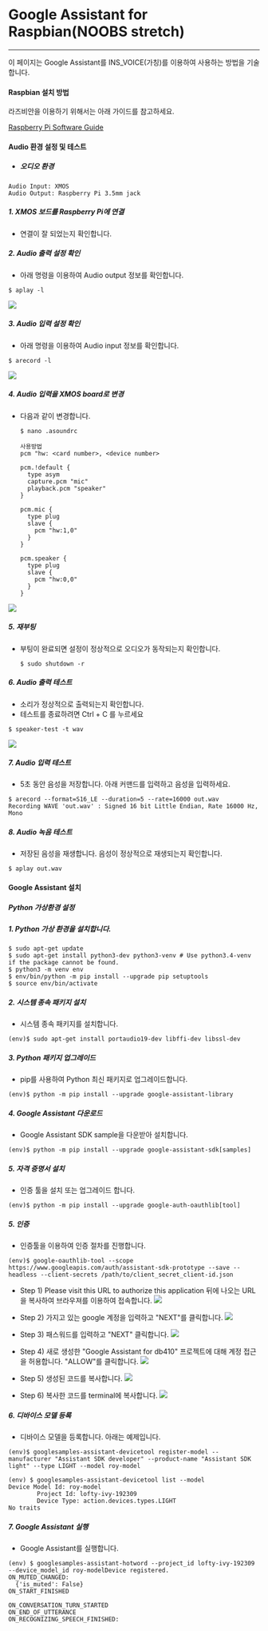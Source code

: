 # Google Assistant for Raspbian\(NOOBS stretch\)

---

이 페이지는 Google Assistant를 INS\_VOICE\(가칭\)를 이용하여 사용하는 방법을 기술합니다.

#### Raspbian 설치 방법
라즈비안을 이용하기 위해서는 아래 가이드를 참고하세요.

[Raspberry Pi Software Guide](https://www.raspberrypi.org/learning/software-guide/)

#### Audio 환경 설정 및 테스트
- ##### 오디오 환경
```
Audio Input: XMOS  
Audio Output: Raspberry Pi 3.5mm jack
```

##### 1. XMOS 보드를 Raspberry Pi에 연결
- 연결이 잘 되었는지 확인합니다.

##### 2. Audio 출력 설정 확인
- 아래 명령을 이용하여 Audio output 정보를 확인합니다.
```
$ aplay -l
```
![](/assets/raspbian_audio_step_1.jpg)

##### 3. Audio 입력 설정 확인
- 아래 명령을 이용하여 Audio input 정보를 확인합니다.
```
$ arecord -l
```
![](/assets/raspbian_audio_step_2.jpg)

##### 4. Audio 입력을 XMOS board로 변경
- 다음과 같이 변경합니다.  
  ```
  $ nano .asoundrc
  
  사용방법
  pcm "hw: <card number>, <device number>
  
  pcm.!default {
    type asym
    capture.pcm "mic"
    playback.pcm "speaker"
  }
  
  pcm.mic {
    type plug
    slave {
      pcm "hw:1,0"
    }
  }
  
  pcm.speaker {
    type plug
    slave {
      pcm "hw:0,0"
    }
  }
  ```
![](/assets/raspbian_audio_step_3.jpg)

##### 5. 재부팅
- 부팅이 완료되면 설정이 정상적으로 오디오가 동작되는지 확인합니다.
  ```
  $ sudo shutdown -r
  ```
  
##### 6. Audio 출력 테스트
- 소리가 정상적으로 출력되는지 확인합니다.
- 테스트를 종료하려면 Ctrl + C 를 누르세요
```
$ speaker-test -t wav
```
![](/assets/raspbian_audio_step_4.jpg)

##### 7. Audio 입력 테스트
- 5초 동안 음성을 저장합니다. 아래 커맨드를 입력하고 음성을 입력하세요.
```
$ arecord --format=S16_LE --duration=5 --rate=16000 out.wav
Recording WAVE 'out.wav' : Signed 16 bit Little Endian, Rate 16000 Hz, Mono
```
##### 8. Audio 녹음 테스트
- 저장된 음성을 재생합니다. 음성이 정상적으로 재생되는지 확인합니다.
```
$ aplay out.wav
```

#### Google Assistant 설치

##### Python 가상환경 설정
##### 1. Python 가상 환경을 설치합니다.
```
$ sudo apt-get update
$ sudo apt-get install python3-dev python3-venv # Use python3.4-venv if the package cannot be found.
$ python3 -m venv env
$ env/bin/python -m pip install --upgrade pip setuptools
$ source env/bin/activate
```

##### 2. 시스템 종속 패키지 설치
- 시스템 종속 패키지를 설치합니다.
```
(env)$ sudo apt-get install portaudio19-dev libffi-dev libssl-dev
```

##### 3. Python 패키지 업그레이드
- pip를 사용하여 Python 최신 패키지로 업그레이드합니다.
```
(env)$ python -m pip install --upgrade google-assistant-library
```

##### 4. Google Assistant 다운로드
- Google Assistant SDK sample을 다운받아 설치합니다.
```
(env)$ python -m pip install --upgrade google-assistant-sdk[samples]
```

##### 5. 자격 증명서 설치
- 인증 툴을 설치 또는 업그레이드 합니다.
```
(env)$ python -m pip install --upgrade google-auth-oauthlib[tool]
```

##### 5. 인증
- 인증툴을 이용하여 인증 절차를 진행합니다.
```
(env)$ google-oauthlib-tool --scope https://www.googleapis.com/auth/assistant-sdk-prototype --save --headless --client-secrets /path/to/client_secret_client-id.json
```

- Step 1\) Please visit this URL to authorize this application 뒤에 나오는 URL을 복사하여 브라우져를 이용하여 접속합니다.
![](/assets/rpi3_raspbian_google_assistant_step_1.jpg)

- Step 2\) 가지고 있는 google 계정을 입력하고 "NEXT"를 클릭합니다.
![](/assets/dragonBoard_google_assistant_step_2.png)

- Step 3\) 패스워드를 입력하고 "NEXT" 클릭합니다.
![](/assets/dragonBoard_google_assistant_step_3.png)

- Step 4\) 새로 생성한 "Google Assistant for db410" 프로젝트에 대해 계정 접근을 허용합니다. "ALLOW"를 클릭합니다.
![](/assets/dragonBoard_google_assistant_step_4.png)

- Step 5\) 생성된 코드를 복사합니다.
![](/assets/dragonBoard_google_assistant_step_5.png)

- Step 6\) 복사한 코드를 terminal에 복사합니다.
![](/assets/rpi3_raspbian_google_assistant_step_2.jpg)

##### 6. 디바이스 모델 등록
- 디바이스 모델을 등록합니다. 아래는 예제입니다.
```
(env)$ googlesamples-assistant-devicetool register-model --manufacturer "Assistant SDK developer" --product-name "Assistant SDK light" --type LIGHT --model roy-model

(env) $ googlesamples-assistant-devicetool list --model
Device Model Id: roy-model
        Project Id: lofty-ivy-192309
        Device Type: action.devices.types.LIGHT
No traits
```

##### 7. Google Assistant 실행
- Google Assistant를 실행합니다.
```
(env) $ googlesamples-assistant-hotword --project_id lofty-ivy-192309 --device_model_id roy-modelDevice registered.
ON_MUTED_CHANGED:
  {'is_muted': False}
ON_START_FINISHED

ON_CONVERSATION_TURN_STARTED
ON_END_OF_UTTERANCE
ON_RECOGNIZING_SPEECH_FINISHED:
```



